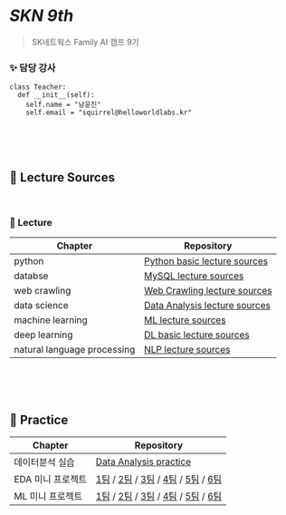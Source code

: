 # _SKN 9th_
> SK네트웍스 Family AI 캠프 9기

### ✨  담당 강사 
```
class Teacher:
  def __init__(self):
    self.name = "남윤진"
    self.email = "squirrel@helloworldlabs.kr"
```

<br><br><br>

## 🔎 Lecture Sources

<br>

### 🌟 Lecture

| Chapter | Repository |
| ------ | ------ |
| python | [Python basic lecture sources](https://github.com/Encore-SKN-9/python-basic) |
| databse | [MySQL lecture sources](https://github.com/Encore-SKN-9/sql.git) |
| web crawling | [Web Crawling lecture sources](https://github.com/Encore-SKN-9/web-crawling.git) |
| data science | [Data Analysis lecture sources](https://github.com/Encore-SKN-9/data-analysis.git) |
| machine learning | [ML lecture sources](https://github.com/Encore-SKN-9/machine-learning.git) |
| deep learning | [DL basic lecture sources](https://github.com/Encore-SKN-9/deep-learning-basic.git) |
| natural language processing | [NLP lecture sources](https://github.com/Encore-SKN-9/nlp) |

<br><br><br>

## 🔎 Practice

| Chapter | Repository |
| ------ | ------ |
| 데이터분석 실습 | [Data Analysis practice](https://github.com/Encore-SKN-9/data-analysis-practice.git)|
| EDA 미니 프로젝트 | [1팀](https://github.com/Encore-SKN-9/eda_1team) / [2팀](https://github.com/Encore-SKN-9/eda_2team) / [3팀](https://github.com/Encore-SKN-9/eda_3team) / [4팀](https://github.com/Encore-SKN-9/eda_4team) / [5팀](https://github.com/Encore-SKN-9/eda_5team) / [6팀](https://github.com/Encore-SKN-9/eda_6team) |
| ML 미니 프로젝트 | [1팀](https://github.com/Encore-SKN-9/ml_1team) / [2팀](https://github.com/Encore-SKN-9/ml_2team) / [3팀](https://github.com/Encore-SKN-9/ml_3team) / [4팀](https://github.com/Encore-SKN-9/ml_4team) / [5팀](https://github.com/Encore-SKN-9/ml_5team) / [6팀](https://github.com/Encore-SKN-9/ml_6team) |
